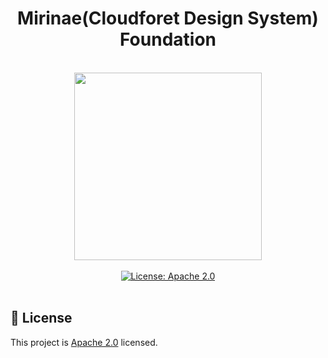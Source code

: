 <h1 align="center">Mirinae(Cloudforet Design System) Foundation</h1>  

<br/>

<div align="center" style="display:flex; flex-direction: column;">
    <div>
        
  <img width="300" src="https://user-images.githubusercontent.com/65589909/197983716-71a1bd21-4d6a-4217-b509-177afbadf5bc.png">
    </div>
<br/>
<div>
<a  href="https://www.apache.org/licenses/LICENSE-2.0"  target="_blank">  
<img  alt="License: Apache 2.0"  src="https://img.shields.io/badge/License-Apache 2.0-yellow.svg"  />  
</a>
</div>

</div>  

  

<br/>

## 📝 License

This project is [Apache 2.0](https://www.apache.org/licenses/LICENSE-2.0) licensed.

<br/>
<br/>
